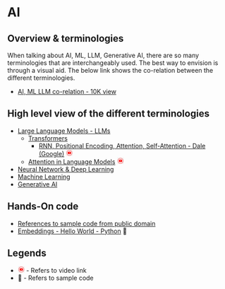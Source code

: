# AI

## Overview & terminologies
When talking about AI, ML, LLM, Generative AI, there are so many terminologies that are interchangeably used. The best way to envision is through a visual aid. The below link shows the co-relation between the different terminologies.

* [AI, ML LLM co-relation - 10K view](/readme/ai-ml-venndiagram-readme.md)

## High level view of the different terminologies
* [Large Language Models - LLMs](/readme/llm-readme.md)
    * [Transformers](/readme/llm-readme.md#transformers)
        * [RNN, Positional Encoding, Attention, Self-Attention - Dale (Google)](https://www.youtube.com/watch?v=SZorAJ4I-sA) <img src="/images/YouTube-icon-PNG.png" width="15" height="15">
    * [Attention in Language Models](https://cohere.com/llmu/what-is-attention-in-language-models) <img src="/images/YouTube-icon-PNG.png" width="15" height="15">
* [Neural Network & Deep Learning](/readme/neuralnetwork-deeplearning-readme.md)
* [Machine Learning](/readme/machine-learning-readme.md)
* [Generative AI](https://en.wikipedia.org/wiki/Generative_artificial_intelligence) 

## Hands-On code
* [References to sample code from public domain](/readme/code-handson-readme.md)
* [Embeddings - Hello World - Python](/src/embedding-gen-ai.py) :memo: 

## Legends
* <img src="/images/YouTube-icon-PNG.png" width="15" height="15"> - Refers to video link
* :memo: - Refers to sample code
